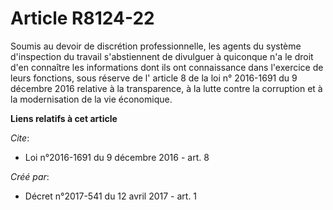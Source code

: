 # Article R8124-22

Soumis au devoir de discrétion professionnelle, les agents du système d'inspection du travail s'abstiennent de divulguer à
quiconque n'a le droit d'en connaître les informations dont ils ont connaissance dans l'exercice de leurs fonctions, sous
réserve de l' article 8 de la loi n° 2016-1691 du 9 décembre 2016 relative à la transparence, à la lutte contre la corruption
et à la modernisation de la vie économique.

**Liens relatifs à cet article**

_Cite_:

  - Loi n°2016-1691 du 9 décembre 2016 - art. 8

_Créé par_:

  - Décret n°2017-541 du 12 avril 2017 - art. 1
